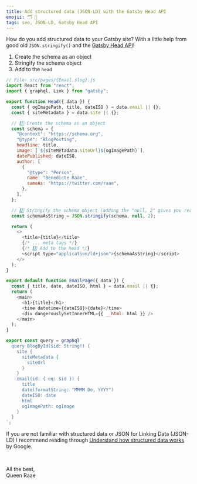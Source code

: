 ```yaml
---
title: Add structured data (JSON-LD) with the Gatsby Head API
emojii: 🗂 👤
tags: seo, JSON-LD, Gatsby Head API
---
```


How do you add structured data to your Gatsby site? With a little help from good old `JSON.stringify()` and the [Gatsby Head API](/emails/gatsby-head-api/)!

1. Create the schema as an object
2. Stringify the schema object
3. Add to the `head`

```js
// File: src/pages/{Email.slug}.js
import React from "react";
import { graphql, Link } from "gatsby";

export function Head({ data }) {
  const { ogImagePath, title, dateISO } = data.email || {};
  const { siteMetadata } = data.site || {};

  // 1️⃣ Create the schema as an object
  const schema = {
    "@context": "https://schema.org",
    "@type": "BlogPosting",
    headline: title,
    image: [`${siteMetadata.siteUrl}${ogImagePath}`],
    datePublished: dateISO,
    author: [
      {
        "@type": "Person",
        name: "Benedicte Raae",
        sameAs: "https://twitter.com/raae",
      },
    ],
  };

  // 2️⃣ Stringify the schema object (adding the "null, 2" gives you readable json)
  const schemaAsString = JSON.stringify(schema, null, 2);

  return (
    <>
      <title>{title}</title>
      {/* ... meta tags */}
      {/* 3️⃣ Add to the head */}
      <script type="application/ld+json">{schemaAsString}</script>
    </>
  );
}

export default function EmailPage({ data }) {
  const { title, date, dateISO, html } = data.email || {};
  return (
    <main>
      <h1>{title}</h1>
      <time datetime={dateISO}>{date}</time>
      <div dangerouslySetInnerHTML={{ __html: html }} />
    </main>
  );
}

export const query = graphql`
  query BlogById($id: String!) {
    site {
      siteMetadata {
        siteUrl
      }
    }
    email(id: { eq: $id }) {
      title
      date(formatString: "MMMM Do, YYYY")
      dateISO: date
      html
      ogImagePath: ogImage
    }
  }
`;
```

If you are not familiar with structured data or JSON for Linking Data (JSON-LD) I recommend reading through [Understand how structured data works](https://developers.google.com/search/docs/advanced/structured-data/intro-structured-data) by Google.

&nbsp;

All the best,  
Queen Raae
